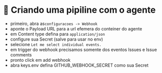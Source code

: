 

# 📖 Criando uma pipiline com o agente
- primeiro, abra as`` configuracoes -> Webhook ``
- aponte o Payload URL para a url efemera do conteiner do agente 
- em Content type defina para ``application/json``
- configure sua Secret (salve para usar no env)
- selecione ``Let me select individual events.``
- em trigger do webhook precisamos somente dos eventos Issues e Issue comments
- pronto click em add webhook
- abra keys.env defina GITHUB_WEBHOOK_SECRET como sua Secret
